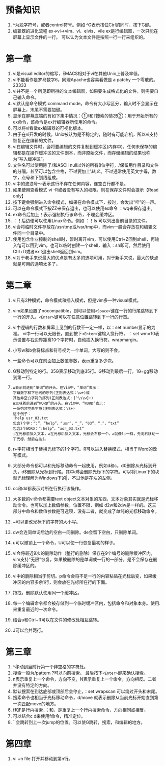 # 预备知识
1. ^为脱字符号，或者control符号。例如 ^G表示按住Ctrl的同时，按下G键。
2. 编辑器的进化流程  ex→vi→vim、vi、elvis、vile	ex是行编辑器，一次只能在屏幕上显示文件的一行。     可以认为文本文件是按照一行一行来组织的。
# 第一章

1. vi是visual editor的缩写，EMACS相对于vi在其他Unix上普及率低。
2. vi不能看作是罗马数字6，同理Apache也容易看做是 a patchy 一个零散的。23333
3. vi并不是一个所见即所得的文本编辑器，如果要生成格式化的文件，则需要自己输入命令。
4. vi默认是命令模式 command mode。命令有大小写区分，输入时不会显示在屏幕上，末尾不需要加<Enter>键。
5. 显示在屏幕底端的有如下集中情况：①/和?搜索的情况②：用于开始所有的ex命令，该命令是ex行编辑器所使用的命令。
6. 可以将vi看做ex编辑器的可视化版本。
7. 由于在vi开发的时候，Unix被认为是不稳定的，随时有可能宕机，所以vi支持恢复正在编辑的文件。
8. vi在编辑文件时，会将要编辑的文件复制到缓冲区(内存中)，任何未保存的编辑都是在操作缓冲区的文件副本，而非原始文件，而存储编辑的结果也称为“写入缓冲区”。
9. 文件名可以使用除了/和ASCII null以外的所有8位字符，/保留用作目录和文件的分隔。甚至可以包含空格，不过要加上\转义。不过通常使用英文字母，数字，点号和下划线组成。
10. vi中的波浪号～表示这行不存在任何内容，连空白行都不是。
11. 如果使用查看模式 vi -R或者没有写入的权限，则在保存文件时会提示【Read only】
12. 按下<Esc>键会强制进入命令模式，如果在命令模式下，按<Esc>时，会发出“哔”的一声。
13. 可以在命令模式下按ZZ来保存退出，也可以使用ex命令 ：wq来保存退出。
14. ex命令后加上！表示强制执行该命令，不理会缓冲区。
15. ：！后边便可以使用Linux命令。例如		：！ls	可以列出当前目录的文件。
16. vi会将临时文件存放在/usr/tmp或/var/tmp中，而vim一般会存放在和编辑文件同一个目录中。
17. 使用包含作业控制的shell时，暂时离开vim，可以使用Ctrl+Z回到shell，再输入fg可以回到vim。也可以临时创建一个shell，输入：sh即可，然后使用Ctrl+D或者exit退出shell返回到vim。
18. vi对于老手来说最大的优点是有太多的选项可用，对于新手来说，最大的缺点就是可用的选项太多了。
# 第二章
1. vi只有2种模式，命令模式和插入模式，但是vim多一种visual模式。

2. vim如果设置了nocompatible，则可以使用`<Space>`键在一行的行尾跳转到下一行的开头。`<Enter>`键可以在任意位置跳转到下一行的行首。

3. vi中逻辑的行数和屏幕上见到的行数不一定一样，以：set number显示的为准。 vi中一行可以无限长，直到按下`<Enter>`键输入换行符， ：set wm=10表示设置与右边界距离10个字符时，自动插入换行符。wrapmargin。

4. 小写w和b会将标点和符号视为一个单词，大写的则不会。

5. 一些命令可以在前面加上数值参数，表示重复多少次。

6. G移动到特定的行。35G表示移动到底35行。G移动到最后一行，1G=gg移动到第一行。

7. ```shell
   w表示前进到“单词”的开头。在Vim中，“单词”表示：
   字母数字和下划线的序列(正则表达式：\w+)或
   其他非空白字符的序列(正则表达式：[^\s\w]+)
   W意味着前进到“WORD”的开头。在Vim中，“WORD”表示：
   一系列非空白字符(正则表达式：\S+)
   这个例子：
   :help usr_03.txt
   包含7个字：“:”，“help”，“usr”，“_”，“03”，“.”，“txt”
   包含2个WORD：“:help”，“usr_03.txt”
   i在光标前插入文本，a在光标后插入文本，光标会右移一个。a就像li一样，先向右移动一下光标，然后在按i。

8. r+字符相当于替换光标下的1个字符。R可以进入替换模式，相当于Word的改写模式。

9. 大部分命令都可以和光标移动命令一起使用，例如d和c，d0删除从光标到开头，d\$删除从光标到行尾。其中d\$会删除光标下的字符。可以将Linux下的块型光标理解为Windows下的|，不过他是在块的左侧。

10. cc和dd都表示对所在行执行该操作。

11. 大多数的vi命令都需要text object文本对象的东西，文本对象其实就是光标移动命令。也可以加上数值参数，位置不限，例如    d2w和2dw是一样的。这三部分中命令和数值参数是可选项，没有二者，就变成了单纯的光标移动命令。

12. ~可以更改光标下的字符的大小写。

13. dw会连同单词后边的空白一同删除。de会留下空白，只删除单词。

14. u可以撤销上一个命令，U可以使一行恢复最初的样子。

15. vi会将最近9次的删除动作（整行的删除）保存在9个编号的删除缓冲区内，vim支持“无限”恢复。如果被删除的是单词或一行的一部分，是不会保存在删除缓冲区的。

16. vi中的删除相当于剪切。p命令会将不足一行的内容粘贴在光标后变，如果缓冲区的内容多余1行，则会放在光标所在行的下面。

17. 拖拽，删除默认使用同一个缓冲区。

18. 每一个编辑命令都会被存储到一个临时缓冲区内，包括命令和对象本身。使用.来重复最近的一次命令。

19. 结合u和Ctrl+R可以在文件的修改处相互跳转。

20. J可以合并两行。
# 第三章
1. ^移动到当前行第一个非空格的字符处。
2. 搜索一般为/pattern ?可以向前搜索。  最后按下`<Enter>`键来确认搜索。
3. n表示重复上一个命令，方向不变，N表示重复上一个命令，方向相反。二者并没有特定的方向。
4. 默认搜索在到达底部或顶部后会停止，：set wrapscan 可以绕过开头和末尾。
5. 搜索命令也相当于光标移动命令，d/move 就表示删除从当前光标开始直到第一次匹配move的地方。
6. f和F是行内搜索，；和，是重复上一个行内搜索命令，方向相同或相反。
7. 可以结合c d来使用f命令，精准定位。
8. ``会跳转到上一次jump的位置。可以使G跳转，搜索，和编辑的地方。
# 第四章
1. vi +n file 打开并移动到第n行。